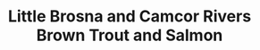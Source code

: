 ---
title: "Little Brosna and Camcor Rivers Brown Trout and Salmon"
address: "Shannon Regional Fisheries Board, Limerick, Co. Limerick"
tel: "+353 (0)61 30 0238"
county: "Limerick"
category: "Game Angling"
type: "Content"
lat: "52.6536750793457"
lng: "-8.648306846618652"
---